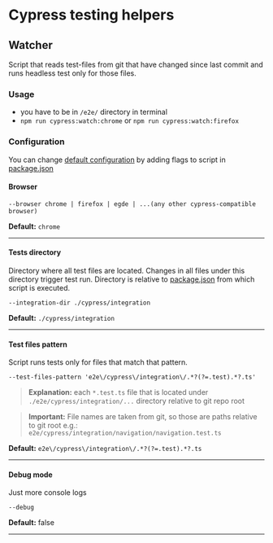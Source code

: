# Cypress testing helpers

## Watcher

Script that reads test-files from git that have changed since last commit and runs headless test only for those files.

### Usage

- you have to be in `/e2e/` directory in terminal
- `npm run cypress:watch:chrome` or `npm run cypress:watch:firefox`

### Configuration

You can change [default configuration](scripts/watcher/watcher.config.ts) by adding flags to script
in [package.json](package.json)

#### Browser

```
--browser chrome | firefox | egde | ...(any other cypress-compatible browser)
```

**Default:** `chrome`

---

#### Tests directory

Directory where all test files are located. Changes in all files under this directory trigger test run. Directory is
relative to [package.json](package.json) from which script is executed.

```
--integration-dir ./cypress/integration
```

**Default:** `./cypress/integration`

---

#### Test files pattern

Script runs tests only for files that match that pattern.

```
--test-files-pattern 'e2e\/cypress\/integration\/.*?(?=.test).*?.ts'
```

> **Explanation:** each `*.test.ts` file that is located under `./e2e/cypress/integration/...` directory relative to git repo root

> **Important:** File names are taken from git, so those are paths relative to git root e.g.:<br/>`e2e/cypress/integration/navigation/navigation.test.ts`

**Default:** `e2e\/cypress\/integration\/.*?(?=.test).*?.ts`

---

#### Debug mode

Just more console logs

```
--debug
```
**Default:** false

---
